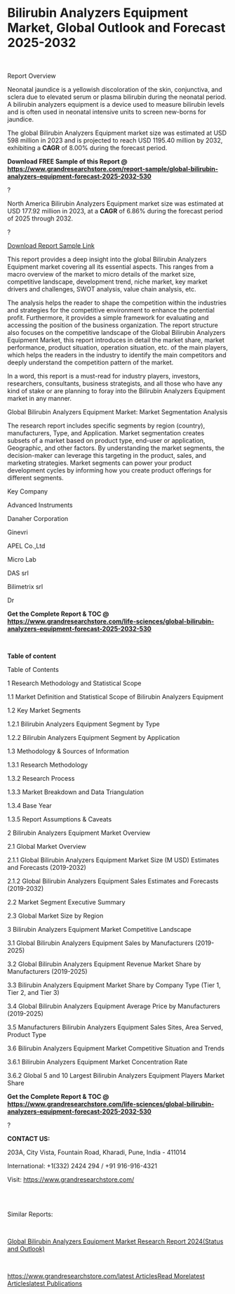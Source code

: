 <h1>Bilirubin Analyzers Equipment Market, Global Outlook and Forecast 2025-2032</h1><br/><p>Report Overview</p>
 
 
 
 <p>Neonatal jaundice is a yellowish discoloration of the skin, conjunctiva, and sclera due to elevated serum or plasma bilirubin during the neonatal period. A bilirubin analyzers equipment is a device used to measure bilirubin levels and is often used in neonatal intensive units to screen new-borns for jaundice.</p>
 
 
 
 <p>The global Bilirubin Analyzers Equipment market size was estimated at USD 598 million in 2023 and is projected to reach USD 1195.40 million by 2032, exhibiting a <strong>CAGR</strong> of 8.00% during the forecast period.</p>
 
 
 
 <div><b>Download FREE Sample of this Report @ <a href="https://www.grandresearchstore.com/report-sample/global-bilirubin-analyzers-equipment-forecast-2025-2032-530">https://www.grandresearchstore.com/report-sample/global-bilirubin-analyzers-equipment-forecast-2025-2032-530</a></b></div>
 
 
 
 <p>? </p>
 
 
 
 <p>North America Bilirubin Analyzers Equipment market size was estimated at USD 177.92 million in 2023, at a <strong>CAGR</strong> of 6.86% during the forecast period of 2025 through 2032.</p>
 
 
 
 <p>? </p>
 
 
 
 <p><a href="https://www.grandresearchstore.com/mr-admin/report-sample/global-bilirubin-analyzers-equipment-forecast-2025-2032-530">Download Report Sample Link</a></p>
 
 
 
 <p>This report provides a deep insight into the global Bilirubin Analyzers Equipment market covering all its essential aspects. This ranges from a macro overview of the market to micro details of the market size, competitive landscape, development trend, niche market, key market drivers and challenges, SWOT analysis, value chain analysis, etc.</p>
 
 
 
 <p>The analysis helps the reader to shape the competition within the industries and strategies for the competitive environment to enhance the potential profit. Furthermore, it provides a simple framework for evaluating and accessing the position of the business organization. The report structure also focuses on the competitive landscape of the Global Bilirubin Analyzers Equipment Market, this report introduces in detail the market share, market performance, product situation, operation situation, etc. of the main players, which helps the readers in the industry to identify the main competitors and deeply understand the competition pattern of the market.</p>
 
 
 
 <p>In a word, this report is a must-read for industry players, investors, researchers, consultants, business strategists, and all those who have any kind of stake or are planning to foray into the Bilirubin Analyzers Equipment market in any manner.</p>
 
 
 
 <p>Global Bilirubin Analyzers Equipment Market: Market Segmentation Analysis</p>
 
 
 
 <p>The research report includes specific segments by region (country), manufacturers, Type, and Application. Market segmentation creates subsets of a market based on product type, end-user or application, Geographic, and other factors. By understanding the market segments, the decision-maker can leverage this targeting in the product, sales, and marketing strategies. Market segments can power your product development cycles by informing how you create product offerings for different segments.</p>
 
 
 
 <p>Key Company</p>
 
 
 
 <p>Advanced Instruments</p>
 
 
 
 <p>Danaher Corporation</p>
 
 
 
 <p>Ginevri</p>
 
 
 
 <p>APEL Co.,Ltd</p>
 
 
 
 <p>Micro Lab</p>
 
 
 
 <p>DAS srl</p>
 
 
 
 <p>Bilimetrix srl</p>
 
 
 
 <p>Dr</p>
 
 
 
 <div><b>Get the Complete Report & TOC @ <a href="https://www.grandresearchstore.com/life-sciences/global-bilirubin-analyzers-equipment-forecast-2025-2032-530">https://www.grandresearchstore.com/life-sciences/global-bilirubin-analyzers-equipment-forecast-2025-2032-530</a></b></div>
 
 
 
 <p><br />
 
 <b>Table of content</b></p>
 
 
 
 <p>Table of Contents<br />
 
 1 Research Methodology and Statistical Scope<br />
 
 1.1 Market Definition and Statistical Scope of Bilirubin Analyzers Equipment<br />
 
 1.2 Key Market Segments<br />
 
 1.2.1 Bilirubin Analyzers Equipment Segment by Type<br />
 
 1.2.2 Bilirubin Analyzers Equipment Segment by Application<br />
 
 1.3 Methodology & Sources of Information<br />
 
 1.3.1 Research Methodology<br />
 
 1.3.2 Research Process<br />
 
 1.3.3 Market Breakdown and Data Triangulation<br />
 
 1.3.4 Base Year<br />
 
 1.3.5 Report Assumptions & Caveats<br />
 
 2 Bilirubin Analyzers Equipment Market Overview<br />
 
 2.1 Global Market Overview<br />
 
 2.1.1 Global Bilirubin Analyzers Equipment Market Size (M USD) Estimates and Forecasts (2019-2032)<br />
 
 2.1.2 Global Bilirubin Analyzers Equipment Sales Estimates and Forecasts (2019-2032)<br />
 
 2.2 Market Segment Executive Summary<br />
 
 2.3 Global Market Size by Region<br />
 
 3 Bilirubin Analyzers Equipment Market Competitive Landscape<br />
 
 3.1 Global Bilirubin Analyzers Equipment Sales by Manufacturers (2019-2025)<br />
 
 3.2 Global Bilirubin Analyzers Equipment Revenue Market Share by Manufacturers (2019-2025)<br />
 
 3.3 Bilirubin Analyzers Equipment Market Share by Company Type (Tier 1, Tier 2, and Tier 3)<br />
 
 3.4 Global Bilirubin Analyzers Equipment Average Price by Manufacturers (2019-2025)<br />
 
 3.5 Manufacturers Bilirubin Analyzers Equipment Sales Sites, Area Served, Product Type<br />
 
 3.6 Bilirubin Analyzers Equipment Market Competitive Situation and Trends<br />
 
 3.6.1 Bilirubin Analyzers Equipment Market Concentration Rate<br />
 
 3.6.2 Global 5 and 10 Largest Bilirubin Analyzers Equipment Players Market Share</p>
 
 
 
 <div><b>Get the Complete Report & TOC @ <a href="https://www.grandresearchstore.com/life-sciences/global-bilirubin-analyzers-equipment-forecast-2025-2032-530">https://www.grandresearchstore.com/life-sciences/global-bilirubin-analyzers-equipment-forecast-2025-2032-530</a></b></div>
 
 
 
 <p>? </p>
 
 
 
 <p><b>CONTACT US:</b><br />
 
 203A, City Vista, Fountain Road, Kharadi, Pune, India - 411014<br />
 
 International: +1(332) 2424 294 / +91 916-916-4321<br />
 
 Visit: <a href="https://www.grandresearchstore.com/">https://www.grandresearchstore.com/</a><br />
 
 <br />
 
 <br />
 
 Similar Reports:<br />
 
 <br />
 
 <a href="https://www.grandresearchstore.com/life-sciences/global-bilirubin-analyzers-equipment-2024-367">Global Bilirubin Analyzers Equipment Market Research Report 2024(Status and Outlook)</a><br />
 
 <br />
 
 <a href="https://gyeongbokgung.com">https://www.grandresearchstore.com/</a><a href="https://hallyeomaritime.com">latest Articles</a><a href="https://jingwansa.com">Read More</a><a href="https://nguoiviet.jp/">latest Articles</a><a href="https://www.intelmarketresearch.com/">latest Publications</a></p>